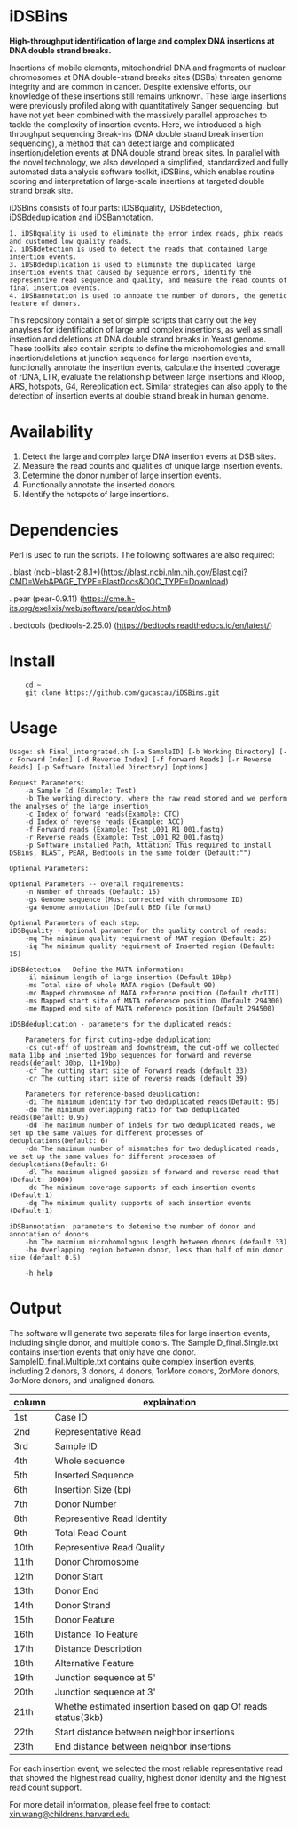 # iDSBins
**High-throughput identification of large and complex DNA insertions at DNA double strand breaks.**

Insertions of mobile elements, mitochondrial DNA and fragments of nuclear chromosomes at DNA double-strand breaks sites (DSBs) threaten genome integrity and are common in cancer. Despite extensive efforts, our knowledge of these insertions still remains unknown. These large insertions were previously profiled along with quantitatively Sanger sequencing, but have not yet been combined with the massively parallel approaches to tackle the complexity of insertion events. Here, we introduced a high-throughput sequencing Break-Ins (DNA double strand break insertion sequencing), a method that can detect large and complicated insertion/deletion events at DNA double strand break sites. In parallel with the novel technology, we also developed a simplified, standardized and fully automated data analysis software toolkit, iDSBins, which enables routine scoring and interpretation of large-scale insertions at targeted double strand break site. 

iDSBins consists of four parts: iDSBquality, iDSBdetection, iDSBdeduplication and iDSBannotation.

	1. iDSBquality is used to eliminate the error index reads, phix reads and customed low quality reads.
	2. iDSBdetection is used to detect the reads that contained large insertion events.
	3. iDSBdeduplication is used to eliminate the duplicated large insertion events that caused by sequence errors, identify the representive read sequence and quality, and measure the read counts of final insertion events.
	4. iDSBannotation is used to annoate the number of donors, the genetic feature of donors.
	
This repository contain a set of simple scripts that carry out the key anaylses for identification of large and complex insertions, as well as small insertion and deletions at DNA double strand breaks in Yeast genome. These toolkits also contain scripts to define the microhomologies and small insertion/deletions at junction sequence for large insertion events, functionally annotate the insertion events, calculate the inserted coverage of rDNA, LTR, evaluate the relationship between large insertions and Rloop, ARS, hotspots, G4, Rereplication ect.  Similar strategies can also apply to the detection of insertion events at double strand break in human genome.

# Availability 
1. Detect the large and complex large DNA insertion evens at DSB sites.
2. Measure the read counts and qualities of unique large insertion events.
3. Determine the donor number of large insertion events.
4. Functionally annotate the inserted donors.
5. Identify the hotspots of large insertions.


# Dependencies

Perl is used to run the scripts. The following softwares are also required:

. blast (ncbi-blast-2.8.1+)(https://blast.ncbi.nlm.nih.gov/Blast.cgi?CMD=Web&PAGE_TYPE=BlastDocs&DOC_TYPE=Download)

. pear (pear-0.9.11) (https://cme.h-its.org/exelixis/web/software/pear/doc.html)

. bedtools (bedtools-2.25.0) (https://bedtools.readthedocs.io/en/latest/)

# Install

```
    cd ~
    git clone https://github.com/gucascau/iDSBins.git
```   

# Usage
```
Usage: sh Final_intergrated.sh [-a SampleID] [-b Working Directory] [-c Forward Index] [-d Reverse Index] [-f forward Reads] [-r Reverse Reads] [-p Software Installed Directory] [options]
		 
Request Parameters:
	-a Sample Id (Example: Test)
	-b The working directory, where the raw read stored and we perform the analyses of the large insertion
	-c Index of forward reads(Example: CTC)
	-d Index of reverse reads (Example: ACC)
	-f Forward reads (Example: Test_L001_R1_001.fastq)
	-r Reverse reads (Example: Test_L001_R2_001.fastq)
	-p Software installed Path, Attation: This required to install DSBins, BLAST, PEAR, Bedtools in the same folder (Default:"")

Optional Parameters:

Optional Parameters -- overall requirements:
	-n Number of threads (Default: 15)
	-gs Genome sequence (Must corrected with chromosome ID)
	-ga Genome annotation (Default BED file format)

Optional Parameters of each step:
iDSBquality - Optional paramter for the quality control of reads:
	-mq The minimum quality requirment of MAT region (Default: 25)
	-iq The minimum quality requirment of Inserted region (Default: 15)

iDSBdetection - Define the MATA information:
	-il minimum length of large insertion (Default 10bp)
	-ms Total size of whole MATA region (Default 90)
	-mc Mapped chromosme of MATA reference position (Default chrIII)
	-ms Mapped start site of MATA reference position (Default 294300)
	-me Mapped end site of MATA reference position (Default 294500)

iDSBdeduplication - parameters for the duplicated reads:

	Parameters for first cuting-edge deduplication:
	-cs cut-off of upstream and downstream, the cut-off we collected mata 11bp and inserted 19bp sequences for forward and reverse reads(default 30bp, 11+19bp)
	-cf The cutting start site of Forward reads (default 33)
	-cr The cutting start site of reverse reads (default 39)

	Parameters for reference-based deuplication:
	-di The minimum identity for two deduplicated reads(Default: 95)
	-do The minimum overlapping ratio for two deduplicated reads(Default: 0.95)
	-dd The maximum number of indels for two deduplicated reads, we set up the same values for different processes of deduplcations(Default: 6)
	-dm The maximum number of mismatches for two deduplicated reads, we set up the same values for different processes of deduplcations(Default: 6)
	-dl The maximum aligned gapsize of forward and reverse read that (Default: 30000)
	-dc The minimum coverage supports of each insertion events (Default:1)
	-dq The minimum quality supports of each insertion events (Default:1)

iDSBannotation: parameters to detemine the number of donor and annotation of donors
	-hm The maxmium microhomologous length between donors (default 33)
	-ho Overlapping region between donor, less than half of min donor size (default 0.5)

	-h help

```


# Output
The software will generate two seperate files for large insertion events, including single donor, and multiple donors. The SampleID_final.Single.txt contains insertion events that only have one donor.  SampleID_final.Multiple.txt contains quite complex insertion events, including 2 donors, 3 donors, 4 donors, 1orMore donors, 2orMore donors, 3orMore donors, and unaligned donors. 

| column | explaination |
| ------| ------|
| 1st | Case ID |
| 2nd | Representative Read |
| 3rd | Sample ID |
| 4th | Whole sequence |
| 5th | Inserted Sequence |
| 6th | Insertion Size (bp)|
| 7th | Donor Number |
| 8th | Representive Read Identity |
| 9th | Total Read Count |
| 10th | Representive Read Quality |
| 11th | Donor  Chromosome |
| 12th | Donor Start |
| 13th | Donor End |
| 14th | Donor Strand |
| 15th | Donor Feature |
| 16th | Distance To Feature |
| 17th | Distance Description |
| 18th | Alternative Feature |
| 19th | Junction sequence at 5' |
| 20th | Junction sequence at 3'|
| 21th | Whethe estimated insertion based on gap Of reads status(3kb) |
| 22th | Start distance between neighbor insertions|
| 23th | End distance between neighbor insertions |

For each insertion event, we selected the most reliable representative read that showed the highest read quality, highest donor identity and the highest read count support. 

For more detail information, please feel free to contact: xin.wang@childrens.harvard.edu
